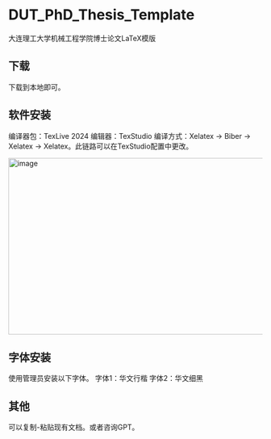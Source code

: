 # DUT_PhD_Thesis_Template
大连理工大学机械工程学院博士论文LaTeX模版


## 下载
下载到本地即可。

## 软件安装

编译器包：TexLive 2024
编辑器：TexStudio
编译方式：Xelatex -> Biber -> Xelatex -> Xelatex。此链路可以在TexStudio配置中更改。

<img width="1091" height="350" alt="image" src="https://github.com/user-attachments/assets/e11ca9cc-4f3b-4505-bd9a-afce8c0962f8" />



## 字体安装

使用管理员安装以下字体。
字体1：华文行楷
字体2：华文细黑

## 其他

可以复制-粘贴现有文档。或者咨询GPT。

